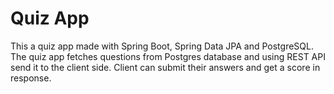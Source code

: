 # Quiz App
This a quiz app made with Spring Boot, Spring Data JPA and PostgreSQL. 
The quiz app fetches questions from Postgres database and using REST API send it to the client side.
Client can submit their answers and get a score in response.
